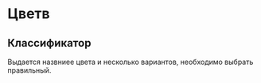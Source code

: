 # Цветв

## Классификатор

Выдается назвниее цвета и несколько вариантов, необходимо выбрать правильный.
